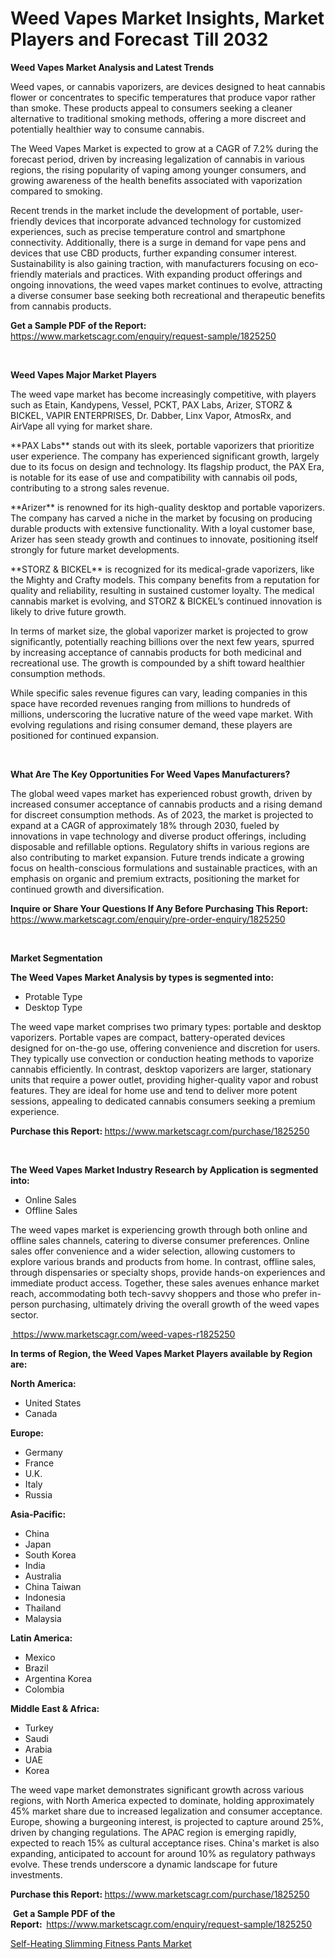 <p><h1>Weed Vapes Market Insights, Market Players and Forecast Till 2032</h1></p><p><strong>Weed Vapes Market Analysis and Latest Trends</strong></p>
<p><p>Weed vapes, or cannabis vaporizers, are devices designed to heat cannabis flower or concentrates to specific temperatures that produce vapor rather than smoke. These products appeal to consumers seeking a cleaner alternative to traditional smoking methods, offering a more discreet and potentially healthier way to consume cannabis. </p><p>The Weed Vapes Market is expected to grow at a CAGR of 7.2% during the forecast period, driven by increasing legalization of cannabis in various regions, the rising popularity of vaping among younger consumers, and growing awareness of the health benefits associated with vaporization compared to smoking. </p><p>Recent trends in the market include the development of portable, user-friendly devices that incorporate advanced technology for customized experiences, such as precise temperature control and smartphone connectivity. Additionally, there is a surge in demand for vape pens and devices that use CBD products, further expanding consumer interest. Sustainability is also gaining traction, with manufacturers focusing on eco-friendly materials and practices. With expanding product offerings and ongoing innovations, the weed vapes market continues to evolve, attracting a diverse consumer base seeking both recreational and therapeutic benefits from cannabis products.</p></p>
<p><strong>Get a Sample PDF of the Report:&nbsp;</strong> <a href="https://www.marketscagr.com/enquiry/request-sample/1825250?utm_campaign=3263&utm_medium=2&utm_source=Github&utm_content=ia&utm_term=05042025&utm_id=weed-vapes">https://www.marketscagr.com/enquiry/request-sample/1825250</a></p>
<p>&nbsp;</p>
<p><strong>Weed Vapes Major Market Players</strong></p>
<p><p>The weed vape market has become increasingly competitive, with players such as Etain, Kandypens, Vessel, PCKT, PAX Labs, Arizer, STORZ & BICKEL, VAPIR ENTERPRISES, Dr. Dabber, Linx Vapor, AtmosRx, and AirVape all vying for market share. </p><p>**PAX Labs** stands out with its sleek, portable vaporizers that prioritize user experience. The company has experienced significant growth, largely due to its focus on design and technology. Its flagship product, the PAX Era, is notable for its ease of use and compatibility with cannabis oil pods, contributing to a strong sales revenue.</p><p>**Arizer** is renowned for its high-quality desktop and portable vaporizers. The company has carved a niche in the market by focusing on producing durable products with extensive functionality. With a loyal customer base, Arizer has seen steady growth and continues to innovate, positioning itself strongly for future market developments.</p><p>**STORZ & BICKEL** is recognized for its medical-grade vaporizers, like the Mighty and Crafty models. This company benefits from a reputation for quality and reliability, resulting in sustained customer loyalty. The medical cannabis market is evolving, and STORZ & BICKEL’s continued innovation is likely to drive future growth.</p><p>In terms of market size, the global vaporizer market is projected to grow significantly, potentially reaching billions over the next few years, spurred by increasing acceptance of cannabis products for both medicinal and recreational use. The growth is compounded by a shift toward healthier consumption methods.</p><p>While specific sales revenue figures can vary, leading companies in this space have recorded revenues ranging from millions to hundreds of millions, underscoring the lucrative nature of the weed vape market. With evolving regulations and rising consumer demand, these players are positioned for continued expansion.</p></p>
<p>&nbsp;</p>
<p><strong>What Are The Key Opportunities For Weed Vapes Manufacturers?</strong></p>
<p><p>The global weed vapes market has experienced robust growth, driven by increased consumer acceptance of cannabis products and a rising demand for discreet consumption methods. As of 2023, the market is projected to expand at a CAGR of approximately 18% through 2030, fueled by innovations in vape technology and diverse product offerings, including disposable and refillable options. Regulatory shifts in various regions are also contributing to market expansion. Future trends indicate a growing focus on health-conscious formulations and sustainable practices, with an emphasis on organic and premium extracts, positioning the market for continued growth and diversification.</p></p>
<p><strong>Inquire or Share Your Questions If Any Before Purchasing This Report:</strong> <a href="https://www.marketscagr.com/enquiry/pre-order-enquiry/1825250?utm_campaign=3263&utm_medium=2&utm_source=Github&utm_content=ia&utm_term=05042025&utm_id=weed-vapes">https://www.marketscagr.com/enquiry/pre-order-enquiry/1825250</a></p>
<p>&nbsp;</p>
<p><strong>Market Segmentation</strong></p>
<p><strong>The Weed Vapes Market Analysis by types is segmented into:</strong></p>
<p><ul><li>Protable Type</li><li>Desktop Type</li></ul></p>
<p><p>The weed vape market comprises two primary types: portable and desktop vaporizers. Portable vapes are compact, battery-operated devices designed for on-the-go use, offering convenience and discretion for users. They typically use convection or conduction heating methods to vaporize cannabis efficiently. In contrast, desktop vaporizers are larger, stationary units that require a power outlet, providing higher-quality vapor and robust features. They are ideal for home use and tend to deliver more potent sessions, appealing to dedicated cannabis consumers seeking a premium experience.</p></p>
<p><strong>Purchase this Report:&nbsp;</strong><a href="https://www.marketscagr.com/purchase/1825250?utm_campaign=3263&utm_medium=2&utm_source=Github&utm_content=ia&utm_term=05042025&utm_id=weed-vapes">https://www.marketscagr.com/purchase/1825250</a></p>
<p>&nbsp;</p>
<p><strong>The Weed Vapes Market Industry Research by Application is segmented into:</strong></p>
<p><ul><li>Online Sales</li><li>Offline Sales</li></ul></p>
<p><p>The weed vapes market is experiencing growth through both online and offline sales channels, catering to diverse consumer preferences. Online sales offer convenience and a wider selection, allowing customers to explore various brands and products from home. In contrast, offline sales, through dispensaries or specialty shops, provide hands-on experiences and immediate product access. Together, these sales avenues enhance market reach, accommodating both tech-savvy shoppers and those who prefer in-person purchasing, ultimately driving the overall growth of the weed vapes sector.</p></p>
<p><a href="https://www.marketscagr.com/weed-vapes-r1825250?utm_campaign=3263&utm_medium=2&utm_source=Github&utm_content=ia&utm_term=05042025&utm_id=weed-vapes">&nbsp;https://www.marketscagr.com/weed-vapes-r1825250</a></p>
<p><strong>In terms of Region, the Weed Vapes Market Players available by Region are:</strong></p>
<p>
    <p> <strong> North America: </strong>
        <ul>
            <li>United States</li>
            <li>Canada</li>
        </ul>
        </p> 
    <p> <strong> Europe: </strong>
        <ul>
            <li>Germany</li>
            <li>France</li>
            <li>U.K.</li>
            <li>Italy</li>
            <li>Russia</li>
        </ul>
        </p> 
    <p> <strong> Asia-Pacific: </strong>
        <ul>
            <li>China</li>
            <li>Japan</li>
            <li>South Korea</li>
            <li>India</li>
            <li>Australia</li>
            <li>China Taiwan</li>
            <li>Indonesia</li>
            <li>Thailand</li>
            <li>Malaysia</li>
        </ul>
        </p> 
    <p> <strong> Latin America: </strong>
        <ul>
            <li>Mexico</li>
            <li>Brazil</li>
            <li>Argentina Korea</li>
            <li>Colombia</li>
        </ul>
        </p> 
    <p> <strong> Middle East & Africa: </strong>
        <ul>
            <li>Turkey</li>
            <li>Saudi</li>
            <li>Arabia</li>
            <li>UAE</li>
            <li>Korea</li>
        </ul>
    </p>
    </p>
<p><p>The weed vape market demonstrates significant growth across various regions, with North America expected to dominate, holding approximately 45% market share due to increased legalization and consumer acceptance. Europe, showing a burgeoning interest, is projected to capture around 25%, driven by changing regulations. The APAC region is emerging rapidly, expected to reach 15% as cultural acceptance rises. China's market is also expanding, anticipated to account for around 10% as regulatory pathways evolve. These trends underscore a dynamic landscape for future investments.</p></p>
<p><strong>Purchase this Report: </strong><a href="https://www.marketscagr.com/purchase/1825250?utm_campaign=3263&utm_medium=2&utm_source=Github&utm_content=ia&utm_term=05042025&utm_id=weed-vapes">https://www.marketscagr.com/purchase/1825250</a></p>
<p>&nbsp;<strong>Get a Sample PDF of the Report:&nbsp;&nbsp;</strong><a href="https://www.marketscagr.com/enquiry/request-sample/1825250?utm_campaign=3263&utm_medium=2&utm_source=Github&utm_content=ia&utm_term=05042025&utm_id=weed-vapes">https://www.marketscagr.com/enquiry/request-sample/1825250</a></p>
<p><strong></strong></p>
<p><p><a href="https://github.com/celpabembes/Market-Research-Report-List-1/blob/main/self-heating-slimming-fitness-pants-market.md?utm_campaign=3263&utm_medium=2&utm_source=Github&utm_content=ia&utm_term=05042025&utm_id=weed-vapes">Self-Heating Slimming Fitness Pants Market</a></p></p>